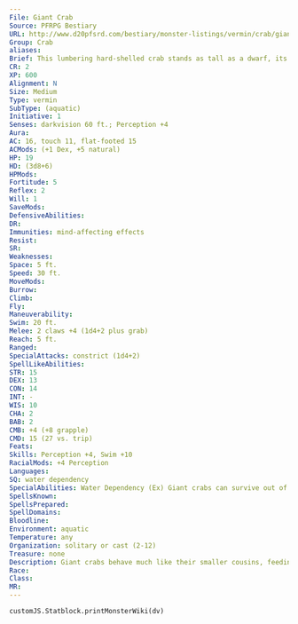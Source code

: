 ```yaml
---
File: Giant Crab
Source: PFRPG Bestiary
URL: http://www.d20pfsrd.com/bestiary/monster-listings/vermin/crab/giant-crab
Group: Crab
aliases: 
Brief: This lumbering hard-shelled crab stands as tall as a dwarf, its massive pincers waving menacingly.
CR: 2
XP: 600
Alignment: N
Size: Medium
Type: vermin
SubType: (aquatic)
Initiative: 1
Senses: darkvision 60 ft.; Perception +4
Aura: 
AC: 16, touch 11, flat-footed 15
ACMods: (+1 Dex, +5 natural)
HP: 19
HD: (3d8+6)
HPMods: 
Fortitude: 5
Reflex: 2
Will: 1
SaveMods: 
DefensiveAbilities: 
DR: 
Immunities: mind-affecting effects
Resist: 
SR: 
Weaknesses: 
Space: 5 ft.
Speed: 30 ft.
MoveMods: 
Burrow: 
Climb: 
Fly: 
Maneuverability: 
Swim: 20 ft.
Melee: 2 claws +4 (1d4+2 plus grab)
Reach: 5 ft.
Ranged: 
SpecialAttacks: constrict (1d4+2)
SpellLikeAbilities: 
STR: 15
DEX: 13
CON: 14
INT: -
WIS: 10
CHA: 2
BAB: 2
CMB: +4 (+8 grapple)
CMD: 15 (27 vs. trip)
Feats: 
Skills: Perception +4, Swim +10
RacialMods: +4 Perception
Languages: 
SQ: water dependency
SpecialAbilities: Water Dependency (Ex) Giant crabs can survive out of the water for 1 hour per point of Constitution. Beyond this limit, a giant crab runs the risk of suffocation, as if it were drowning.
SpellsKnown: 
SpellsPrepared: 
SpellDomains: 
Bloodline: 
Environment: aquatic
Temperature: any
Organization: solitary or cast (2-12)
Treasure: none
Description: Giant crabs behave much like their smaller cousins, feeding on both plant material like algae and fungus and animal matter such as fish, seabirds, and even unwary humanoids. The coloration of a giant crab's hard exoskeleton varies widely depending on species, and over time even shifts in response to its diet. Other species of giant crab exist as well, some smaller but most quite a bit larger. You can adjust the stats given here by changing Hit Dice and size (changing Strength, Dexterity, and Constitution as appropriate) to represent a wide range of different species of giant crab. The following table lists the most common variants. Species CR Size H D King crab 1/4 Tiny 1d8 Coconut crab 1/2 Small 1d8 Rock crab 4 Large 5d8 Shark-eating crab 7 Huge 8d8 Great reef crab 10 Gargantuan 11d8 Shipwrecker crab 13 Colossal 14d8
Race: 
Class: 
MR: 
---
```

```dataviewjs
customJS.Statblock.printMonsterWiki(dv)
```
